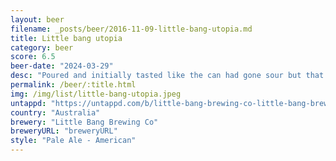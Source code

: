 ```yaml
---
layout: beer
filename: _posts/beer/2016-11-09-little-bang-utopia.md
title: Little bang utopia
category: beer
score: 6.5
beer-date: "2024-03-29"
desc: "Poured and initially tasted like the can had gone sour but that faded. There wasn’t much flavour left though. It’s a decent pale but not special"
permalink: /beer/:title.html
img: /img/list/little-bang-utopia.jpeg
untappd: "https://untappd.com/b/little-bang-brewing-co-little-bang-brewing-co-utopia/5608455"
country: "Australia"
brewery: "Little Bang Brewing Co"
breweryURL: "breweryURL"
style: "Pale Ale - American"
---
```

